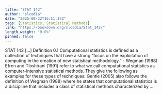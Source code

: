 ```yaml
---
title: "STAT 142"
author: "slcodia"
date: "2025-08-22T16:11:17Z"
tags: [Statistics, Statistical Methods]
link: "https://bookdown.org/slcodia/Stat_142/"
length_weight: "9.6%"
pinned: false
---
```


STAT 142 [...] Definition 0.1 Computational statistics is defined as a collection of techniques that have a strong “focus on the exploitation of computing in the creation of new statistical methodology.” - Wegman (1988) Efron and Tibshirani (1991) refer to what we call computational statistics as computer-intensive statistical methods. They give the following as examples for these types of techniques: Gentle (2005) also follows the definition of Wegman (1988) where he states that computational statistics is a discipline that includes a class of statistical methods characterized by ...
